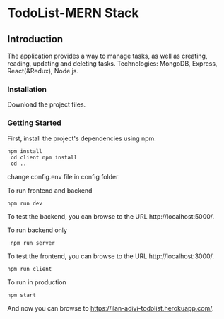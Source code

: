 # TodoList-MERN Stack

## Introduction
The application provides a way to manage tasks, as well as creating, reading, updating and deleting tasks.
Technologies: MongoDB, Express, React(&Redux), Node.js.

### Installation
Download the project files.

### Getting Started
First, install the project's dependencies using npm.
```
npm install
 cd client npm install
 cd ..
 ```
change config.env file in config folder

To run frontend and backend
```
npm run dev
```
To test the backend, you can browse to the URL http://localhost:5000/.

To run backend only
```
 npm run server
```
To test the frontend, you can browse to the URL http://localhost:3000/.

```
npm run client
```
To run in production

```
npm start
```
And now you can browse to https://ilan-adivi-todolist.herokuapp.com/.
